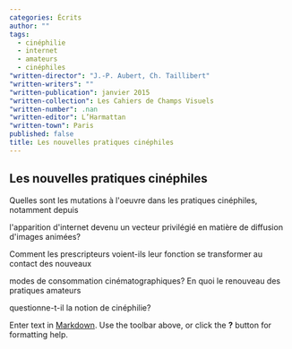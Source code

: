 ```yaml
---
categories: Écrits
author: ""
tags: 
  - cinéphilie
  - internet
  - amateurs
  - cinéphiles
"written-director": "J.-P. Aubert, Ch. Taillibert"
"written-writers": ""
"written-publication": janvier 2015
"written-collection": Les Cahiers de Champs Visuels
"written-number": .nan
"written-editor": L’Harmattan
"written-town": Paris
published: false
title: Les nouvelles pratiques cinéphiles
---
```


## Les nouvelles pratiques cinéphiles
Quelles sont les mutations à l'oeuvre dans les pratiques cinéphiles, notamment depuis 

l'apparition d'internet devenu un vecteur privilégié en matière de diffusion d'images animées? 

Comment les prescripteurs voient-ils leur fonction se transformer au contact des nouveaux 

modes de consommation cinématographiques? En quoi le renouveau des pratiques amateurs 

questionne-t-il la notion de cinéphilie?


Enter text in [Markdown](http://daringfireball.net/projects/markdown/). Use the toolbar above, or click the **?** button for formatting help.

